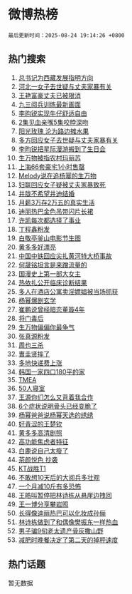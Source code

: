 # 微博热榜

`最后更新时间：2025-08-24 19:14:26 +0800`

## 热门搜索

1. [总书记为西藏发展指明方向](https://m.weibo.cn/search?containerid=100103type%3D1%26t%3D10%26q%3D%23%E6%80%BB%E4%B9%A6%E8%AE%B0%E4%B8%BA%E8%A5%BF%E8%97%8F%E5%8F%91%E5%B1%95%E6%8C%87%E6%98%8E%E6%96%B9%E5%90%91%23&stream_entry_id=51&isnewpage=1&extparam=seat%3D1%26filter_type%3Drealtimehot%26stream_entry_id%3D51%26c_type%3D51%26dgr%3D0%26cate%3D10103%26pos%3D0%26q%3D%2523%25E6%2580%25BB%25E4%25B9%25A6%25E8%25AE%25B0%25E4%25B8%25BA%25E8%25A5%25BF%25E8%2597%258F%25E5%258F%2591%25E5%25B1%2595%25E6%258C%2587%25E6%2598%258E%25E6%2596%25B9%25E5%2590%2591%2523%26display_time%3D1756034065%26pre_seqid%3D1756034065266051129244)
1. [河北一女子去世疑与丈夫家暴有关](https://m.weibo.cn/search?containerid=100103type%3D1%26t%3D10%26q%3D%23%E6%B2%B3%E5%8C%97%E4%B8%80%E5%A5%B3%E5%AD%90%E5%8E%BB%E4%B8%96%E7%96%91%E4%B8%8E%E4%B8%88%E5%A4%AB%E5%AE%B6%E6%9A%B4%E6%9C%89%E5%85%B3%23&stream_entry_id=31&isnewpage=1&extparam=seat%3D1%26dgr%3D0%26stream_entry_id%3D31%26realpos%3D1%26filter_type%3Drealtimehot%26pos%3D0%26c_type%3D31%26q%3D%2523%25E6%25B2%25B3%25E5%258C%2597%25E4%25B8%2580%25E5%25A5%25B3%25E5%25AD%2590%25E5%258E%25BB%25E4%25B8%2596%25E7%2596%2591%25E4%25B8%258E%25E4%25B8%2588%25E5%25A4%25AB%25E5%25AE%25B6%25E6%259A%25B4%25E6%259C%2589%25E5%2585%25B3%2523%26flag%3D1%26cate%3D5001%26lcate%3D5001%26band_rank%3D1%26display_time%3D1756034065%26pre_seqid%3D1756034065266051129244)
1. [王艳富豪丈夫已被限消](https://m.weibo.cn/search?containerid=100103type%3D1%26t%3D10%26q%3D%E7%8E%8B%E8%89%B3%E5%AF%8C%E8%B1%AA%E4%B8%88%E5%A4%AB%E5%B7%B2%E8%A2%AB%E9%99%90%E6%B6%88&stream_entry_id=31&isnewpage=1&extparam=seat%3D1%26dgr%3D0%26stream_entry_id%3D31%26realpos%3D2%26filter_type%3Drealtimehot%26pos%3D1%26c_type%3D31%26q%3D%25E7%258E%258B%25E8%2589%25B3%25E5%25AF%258C%25E8%25B1%25AA%25E4%25B8%2588%25E5%25A4%25AB%25E5%25B7%25B2%25E8%25A2%25AB%25E9%2599%2590%25E6%25B6%2588%26flag%3D1%26cate%3D5001%26lcate%3D5001%26band_rank%3D2%26display_time%3D1756034065%26pre_seqid%3D1756034065266051129244)
1. [九三阅兵训练最新画面](https://m.weibo.cn/search?containerid=100103type%3D1%26t%3D10%26q%3D%23%E4%B9%9D%E4%B8%89%E9%98%85%E5%85%B5%E8%AE%AD%E7%BB%83%E6%9C%80%E6%96%B0%E7%94%BB%E9%9D%A2%23&stream_entry_id=31&isnewpage=1&extparam=seat%3D1%26dgr%3D0%26stream_entry_id%3D31%26realpos%3D3%26filter_type%3Drealtimehot%26pos%3D2%26c_type%3D31%26q%3D%2523%25E4%25B9%259D%25E4%25B8%2589%25E9%2598%2585%25E5%2585%25B5%25E8%25AE%25AD%25E7%25BB%2583%25E6%259C%2580%25E6%2596%25B0%25E7%2594%25BB%25E9%259D%25A2%2523%26flag%3D0%26cate%3D5001%26lcate%3D5001%26band_rank%3D3%26display_time%3D1756034065%26pre_seqid%3D1756034065266051129244)
1. [李昀锐实现牛仔舒适自由](https://m.weibo.cn/search?containerid=100103type%3D1%26t%3D10%26q%3D%23%E6%9D%8E%E6%98%80%E9%94%90%E5%AE%9E%E7%8E%B0%E7%89%9B%E4%BB%94%E8%88%92%E9%80%82%E8%87%AA%E7%94%B1%23&stream_entry_id=31&isnewpage=1&extparam=seat%3D1%26dgr%3D0%26stream_entry_id%3D31%26adid%3D297729%26is_ad_pos%3D1%26filter_type%3Drealtimehot%26pos%3D3%26c_type%3D31%26q%3D%2523%25E6%259D%258E%25E6%2598%2580%25E9%2594%2590%25E5%25AE%259E%25E7%258E%25B0%25E7%2589%259B%25E4%25BB%2594%25E8%2588%2592%25E9%2580%2582%25E8%2587%25AA%25E7%2594%25B1%2523%26topic_ad%3D1%26cate%3D5001%26lcate%3D5001%26band_rank%3D4%26display_time%3D1756034065%26pre_seqid%3D1756034065266051129244)
1. [2集见血亲嘴5集咬脖深吻](https://m.weibo.cn/search?containerid=100103type%3D1%26t%3D10%26q%3D2%E9%9B%86%E8%A7%81%E8%A1%80%E4%BA%B2%E5%98%B45%E9%9B%86%E5%92%AC%E8%84%96%E6%B7%B1%E5%90%BB&stream_entry_id=31&isnewpage=1&extparam=seat%3D1%26dgr%3D0%26stream_entry_id%3D31%26realpos%3D4%26filter_type%3Drealtimehot%26pos%3D4%26c_type%3D31%26q%3D2%25E9%259B%2586%25E8%25A7%2581%25E8%25A1%2580%25E4%25BA%25B2%25E5%2598%25B45%25E9%259B%2586%25E5%2592%25AC%25E8%2584%2596%25E6%25B7%25B1%25E5%2590%25BB%26flag%3D1%26cate%3D5001%26lcate%3D5001%26band_rank%3D4%26display_time%3D1756034065%26pre_seqid%3D1756034065266051129244)
1. [阳光玫瑰 沦为路边摊水果](https://m.weibo.cn/search?containerid=100103type%3D1%26t%3D10%26q%3D%E9%98%B3%E5%85%89%E7%8E%AB%E7%91%B0+%E6%B2%A6%E4%B8%BA%E8%B7%AF%E8%BE%B9%E6%91%8A%E6%B0%B4%E6%9E%9C&stream_entry_id=31&isnewpage=1&extparam=seat%3D1%26dgr%3D0%26stream_entry_id%3D31%26realpos%3D5%26filter_type%3Drealtimehot%26pos%3D5%26c_type%3D31%26q%3D%25E9%2598%25B3%25E5%2585%2589%25E7%258E%25AB%25E7%2591%25B0%2520%25E6%25B2%25A6%25E4%25B8%25BA%25E8%25B7%25AF%25E8%25BE%25B9%25E6%2591%258A%25E6%25B0%25B4%25E6%259E%259C%26flag%3D2%26cate%3D5001%26lcate%3D5001%26band_rank%3D5%26display_time%3D1756034065%26pre_seqid%3D1756034065266051129244)
1. [多方回应女子去世疑与丈夫家暴有关](https://m.weibo.cn/search?containerid=100103type%3D1%26t%3D10%26q%3D%23%E5%A4%9A%E6%96%B9%E5%9B%9E%E5%BA%94%E5%A5%B3%E5%AD%90%E5%8E%BB%E4%B8%96%E7%96%91%E4%B8%8E%E4%B8%88%E5%A4%AB%E5%AE%B6%E6%9A%B4%E6%9C%89%E5%85%B3%23&stream_entry_id=31&isnewpage=1&extparam=seat%3D1%26dgr%3D0%26stream_entry_id%3D31%26realpos%3D6%26filter_type%3Drealtimehot%26pos%3D6%26c_type%3D31%26q%3D%2523%25E5%25A4%259A%25E6%2596%25B9%25E5%259B%259E%25E5%25BA%2594%25E5%25A5%25B3%25E5%25AD%2590%25E5%258E%25BB%25E4%25B8%2596%25E7%2596%2591%25E4%25B8%258E%25E4%25B8%2588%25E5%25A4%25AB%25E5%25AE%25B6%25E6%259A%25B4%25E6%259C%2589%25E5%2585%25B3%2523%26flag%3D1%26cate%3D5001%26lcate%3D5001%26band_rank%3D6%26display_time%3D1756034065%26pre_seqid%3D1756034065266051129244)
1. [李昀锐把星际漫游搬到了生日会](https://m.weibo.cn/search?containerid=100103type%3D1%26t%3D10%26q%3D%23%E6%9D%8E%E6%98%80%E9%94%90%E6%8A%8A%E6%98%9F%E9%99%85%E6%BC%AB%E6%B8%B8%E6%90%AC%E5%88%B0%E4%BA%86%E7%94%9F%E6%97%A5%E4%BC%9A%23&stream_entry_id=31&isnewpage=1&extparam=seat%3D1%26dgr%3D0%26stream_entry_id%3D31%26adid%3D298340%26is_ad_pos%3D1%26filter_type%3Drealtimehot%26pos%3D7%26c_type%3D31%26q%3D%2523%25E6%259D%258E%25E6%2598%2580%25E9%2594%2590%25E6%258A%258A%25E6%2598%259F%25E9%2599%2585%25E6%25BC%25AB%25E6%25B8%25B8%25E6%2590%25AC%25E5%2588%25B0%25E4%25BA%2586%25E7%2594%259F%25E6%2597%25A5%25E4%25BC%259A%2523%26cate%3D5001%26lcate%3D5001%26band_rank%3D7%26display_time%3D1756034065%26pre_seqid%3D1756034065266051129244)
1. [生万物被指农村玛丽苏](https://m.weibo.cn/search?containerid=100103type%3D1%26t%3D10%26q%3D%23%E7%94%9F%E4%B8%87%E7%89%A9%E8%A2%AB%E6%8C%87%E5%86%9C%E6%9D%91%E7%8E%9B%E4%B8%BD%E8%8B%8F%23&stream_entry_id=31&isnewpage=1&extparam=seat%3D1%26dgr%3D0%26stream_entry_id%3D31%26realpos%3D7%26filter_type%3Drealtimehot%26pos%3D8%26c_type%3D31%26q%3D%2523%25E7%2594%259F%25E4%25B8%2587%25E7%2589%25A9%25E8%25A2%25AB%25E6%258C%2587%25E5%2586%259C%25E6%259D%2591%25E7%258E%259B%25E4%25B8%25BD%25E8%258B%258F%2523%26flag%3D0%26cate%3D5001%26lcate%3D5001%26band_rank%3D7%26display_time%3D1756034065%26pre_seqid%3D1756034065266051129244)
1. [上海66套豪宅1小时售罄](https://m.weibo.cn/search?containerid=100103type%3D1%26t%3D10%26q%3D%23%E4%B8%8A%E6%B5%B766%E5%A5%97%E8%B1%AA%E5%AE%851%E5%B0%8F%E6%97%B6%E5%94%AE%E7%BD%84%23&stream_entry_id=31&isnewpage=1&extparam=seat%3D1%26dgr%3D0%26stream_entry_id%3D31%26realpos%3D8%26filter_type%3Drealtimehot%26pos%3D9%26c_type%3D31%26q%3D%2523%25E4%25B8%258A%25E6%25B5%25B766%25E5%25A5%2597%25E8%25B1%25AA%25E5%25AE%25851%25E5%25B0%258F%25E6%2597%25B6%25E5%2594%25AE%25E7%25BD%2584%2523%26flag%3D1%26cate%3D5001%26lcate%3D5001%26band_rank%3D8%26display_time%3D1756034065%26pre_seqid%3D1756034065266051129244)
1. [Melody说在追杨幂的生万物](https://m.weibo.cn/search?containerid=100103type%3D1%26t%3D10%26q%3D%23Melody%E8%AF%B4%E5%9C%A8%E8%BF%BD%E6%9D%A8%E5%B9%82%E7%9A%84%E7%94%9F%E4%B8%87%E7%89%A9%23&stream_entry_id=31&isnewpage=1&extparam=seat%3D1%26dgr%3D0%26stream_entry_id%3D31%26realpos%3D9%26filter_type%3Drealtimehot%26pos%3D10%26c_type%3D31%26q%3D%2523Melody%25E8%25AF%25B4%25E5%259C%25A8%25E8%25BF%25BD%25E6%259D%25A8%25E5%25B9%2582%25E7%259A%2584%25E7%2594%259F%25E4%25B8%2587%25E7%2589%25A9%2523%26flag%3D0%26cate%3D5001%26lcate%3D5001%26band_rank%3D9%26display_time%3D1756034065%26pre_seqid%3D1756034065266051129244)
1. [妇联回应女子疑被丈夫家暴致死](https://m.weibo.cn/search?containerid=100103type%3D1%26t%3D10%26q%3D%23%E5%A6%87%E8%81%94%E5%9B%9E%E5%BA%94%E5%A5%B3%E5%AD%90%E7%96%91%E8%A2%AB%E4%B8%88%E5%A4%AB%E5%AE%B6%E6%9A%B4%E8%87%B4%E6%AD%BB%23&stream_entry_id=31&isnewpage=1&extparam=seat%3D1%26dgr%3D0%26stream_entry_id%3D31%26realpos%3D10%26filter_type%3Drealtimehot%26pos%3D11%26c_type%3D31%26q%3D%2523%25E5%25A6%2587%25E8%2581%2594%25E5%259B%259E%25E5%25BA%2594%25E5%25A5%25B3%25E5%25AD%2590%25E7%2596%2591%25E8%25A2%25AB%25E4%25B8%2588%25E5%25A4%25AB%25E5%25AE%25B6%25E6%259A%25B4%25E8%2587%25B4%25E6%25AD%25BB%2523%26flag%3D1%26cate%3D5001%26lcate%3D5001%26band_rank%3D10%26display_time%3D1756034065%26pre_seqid%3D1756034065266051129244)
1. [井胧不希望井迪结婚](https://m.weibo.cn/search?containerid=100103type%3D1%26t%3D10%26q%3D%E4%BA%95%E8%83%A7%E4%B8%8D%E5%B8%8C%E6%9C%9B%E4%BA%95%E8%BF%AA%E7%BB%93%E5%A9%9A&stream_entry_id=31&isnewpage=1&extparam=seat%3D1%26dgr%3D0%26stream_entry_id%3D31%26realpos%3D11%26filter_type%3Drealtimehot%26pos%3D12%26c_type%3D31%26q%3D%25E4%25BA%2595%25E8%2583%25A7%25E4%25B8%258D%25E5%25B8%258C%25E6%259C%259B%25E4%25BA%2595%25E8%25BF%25AA%25E7%25BB%2593%25E5%25A9%259A%26flag%3D1%26cate%3D5001%26lcate%3D5001%26band_rank%3D11%26display_time%3D1756034065%26pre_seqid%3D1756034065266051129244)
1. [月薪3万存2万五的真实生活](https://m.weibo.cn/search?containerid=100103type%3D1%26t%3D10%26q%3D%E6%9C%88%E8%96%AA3%E4%B8%87%E5%AD%982%E4%B8%87%E4%BA%94%E7%9A%84%E7%9C%9F%E5%AE%9E%E7%94%9F%E6%B4%BB&stream_entry_id=31&isnewpage=1&extparam=seat%3D1%26dgr%3D0%26stream_entry_id%3D31%26realpos%3D12%26filter_type%3Drealtimehot%26pos%3D13%26c_type%3D31%26q%3D%25E6%259C%2588%25E8%2596%25AA3%25E4%25B8%2587%25E5%25AD%25982%25E4%25B8%2587%25E4%25BA%2594%25E7%259A%2584%25E7%259C%259F%25E5%25AE%259E%25E7%2594%259F%25E6%25B4%25BB%26flag%3D2%26cate%3D5001%26lcate%3D5001%26band_rank%3D12%26display_time%3D1756034065%26pre_seqid%3D1756034065266051129244)
1. [迪丽热巴金色吊带闪片长裙](https://m.weibo.cn/search?containerid=100103type%3D1%26t%3D10%26q%3D%23%E8%BF%AA%E4%B8%BD%E7%83%AD%E5%B7%B4%E9%87%91%E8%89%B2%E5%90%8A%E5%B8%A6%E9%97%AA%E7%89%87%E9%95%BF%E8%A3%99%23&stream_entry_id=31&isnewpage=1&extparam=seat%3D1%26dgr%3D0%26stream_entry_id%3D31%26realpos%3D13%26filter_type%3Drealtimehot%26pos%3D14%26c_type%3D31%26q%3D%2523%25E8%25BF%25AA%25E4%25B8%25BD%25E7%2583%25AD%25E5%25B7%25B4%25E9%2587%2591%25E8%2589%25B2%25E5%2590%258A%25E5%25B8%25A6%25E9%2597%25AA%25E7%2589%2587%25E9%2595%25BF%25E8%25A3%2599%2523%26flag%3D1%26cate%3D5001%26lcate%3D5001%26band_rank%3D13%26display_time%3D1756034065%26pre_seqid%3D1756034065266051129244)
1. [许凯每次都选择了事业](https://m.weibo.cn/search?containerid=100103type%3D1%26t%3D10%26q%3D%23%E8%AE%B8%E5%87%AF%E6%AF%8F%E6%AC%A1%E9%83%BD%E9%80%89%E6%8B%A9%E4%BA%86%E4%BA%8B%E4%B8%9A%23&stream_entry_id=31&isnewpage=1&extparam=seat%3D1%26dgr%3D0%26stream_entry_id%3D31%26realpos%3D14%26filter_type%3Drealtimehot%26pos%3D15%26c_type%3D31%26q%3D%2523%25E8%25AE%25B8%25E5%2587%25AF%25E6%25AF%258F%25E6%25AC%25A1%25E9%2583%25BD%25E9%2580%2589%25E6%258B%25A9%25E4%25BA%2586%25E4%25BA%258B%25E4%25B8%259A%2523%26flag%3D2%26cate%3D5001%26lcate%3D5001%26band_rank%3D14%26display_time%3D1756034065%26pre_seqid%3D1756034065266051129244)
1. [丁程鑫粉发](https://m.weibo.cn/search?containerid=100103type%3D1%26t%3D10%26q%3D%E4%B8%81%E7%A8%8B%E9%91%AB%E7%B2%89%E5%8F%91&stream_entry_id=31&isnewpage=1&extparam=seat%3D1%26dgr%3D0%26stream_entry_id%3D31%26realpos%3D15%26filter_type%3Drealtimehot%26pos%3D16%26c_type%3D31%26q%3D%25E4%25B8%2581%25E7%25A8%258B%25E9%2591%25AB%25E7%25B2%2589%25E5%258F%2591%26flag%3D1%26cate%3D5001%26lcate%3D5001%26band_rank%3D15%26display_time%3D1756034065%26pre_seqid%3D1756034065266051129244)
1. [白敬亭釜山电影节生图](https://m.weibo.cn/search?containerid=100103type%3D1%26t%3D10%26q%3D%23%E7%99%BD%E6%95%AC%E4%BA%AD%E9%87%9C%E5%B1%B1%E7%94%B5%E5%BD%B1%E8%8A%82%E7%94%9F%E5%9B%BE%23&stream_entry_id=31&isnewpage=1&extparam=seat%3D1%26dgr%3D0%26stream_entry_id%3D31%26realpos%3D16%26filter_type%3Drealtimehot%26pos%3D17%26c_type%3D31%26q%3D%2523%25E7%2599%25BD%25E6%2595%25AC%25E4%25BA%25AD%25E9%2587%259C%25E5%25B1%25B1%25E7%2594%25B5%25E5%25BD%25B1%25E8%258A%2582%25E7%2594%259F%25E5%259B%25BE%2523%26flag%3D1%26cate%3D5001%26lcate%3D5001%26band_rank%3D16%26display_time%3D1756034065%26pre_seqid%3D1756034065266051129244)
1. [黄多多好漂亮](https://m.weibo.cn/search?containerid=100103type%3D1%26t%3D10%26q%3D%E9%BB%84%E5%A4%9A%E5%A4%9A%E5%A5%BD%E6%BC%82%E4%BA%AE&stream_entry_id=31&isnewpage=1&extparam=seat%3D1%26dgr%3D0%26stream_entry_id%3D31%26realpos%3D17%26filter_type%3Drealtimehot%26pos%3D18%26c_type%3D31%26q%3D%25E9%25BB%2584%25E5%25A4%259A%25E5%25A4%259A%25E5%25A5%25BD%25E6%25BC%2582%25E4%25BA%25AE%26flag%3D0%26cate%3D5001%26lcate%3D5001%26band_rank%3D17%26display_time%3D1756034065%26pre_seqid%3D1756034065266051129244)
1. [中国中铁回应尖扎黄河特大桥事故](https://m.weibo.cn/search?containerid=100103type%3D1%26t%3D10%26q%3D%23%E4%B8%AD%E5%9B%BD%E4%B8%AD%E9%93%81%E5%9B%9E%E5%BA%94%E5%B0%96%E6%89%8E%E9%BB%84%E6%B2%B3%E7%89%B9%E5%A4%A7%E6%A1%A5%E4%BA%8B%E6%95%85%23&stream_entry_id=31&isnewpage=1&extparam=seat%3D1%26dgr%3D0%26stream_entry_id%3D31%26realpos%3D18%26filter_type%3Drealtimehot%26pos%3D19%26c_type%3D31%26q%3D%2523%25E4%25B8%25AD%25E5%259B%25BD%25E4%25B8%25AD%25E9%2593%2581%25E5%259B%259E%25E5%25BA%2594%25E5%25B0%2596%25E6%2589%258E%25E9%25BB%2584%25E6%25B2%25B3%25E7%2589%25B9%25E5%25A4%25A7%25E6%25A1%25A5%25E4%25BA%258B%25E6%2595%2585%2523%26flag%3D0%26cate%3D5001%26lcate%3D5001%26band_rank%3D18%26display_time%3D1756034065%26pre_seqid%3D1756034065266051129244)
1. [何晟铭坦言是来蹭流量的](https://m.weibo.cn/search?containerid=100103type%3D1%26t%3D10%26q%3D%23%E4%BD%95%E6%99%9F%E9%93%AD%E5%9D%A6%E8%A8%80%E6%98%AF%E6%9D%A5%E8%B9%AD%E6%B5%81%E9%87%8F%E7%9A%84%23&stream_entry_id=31&isnewpage=1&extparam=seat%3D1%26dgr%3D0%26stream_entry_id%3D31%26realpos%3D19%26filter_type%3Drealtimehot%26pos%3D20%26c_type%3D31%26q%3D%2523%25E4%25BD%2595%25E6%2599%259F%25E9%2593%25AD%25E5%259D%25A6%25E8%25A8%2580%25E6%2598%25AF%25E6%259D%25A5%25E8%25B9%25AD%25E6%25B5%2581%25E9%2587%258F%25E7%259A%2584%2523%26flag%3D0%26cate%3D5001%26lcate%3D5001%26band_rank%3D19%26display_time%3D1756034065%26pre_seqid%3D1756034065266051129244)
1. [国漫史上第一部大女主](https://m.weibo.cn/search?containerid=100103type%3D1%26t%3D10%26q%3D%E5%9B%BD%E6%BC%AB%E5%8F%B2%E4%B8%8A%E7%AC%AC%E4%B8%80%E9%83%A8%E5%A4%A7%E5%A5%B3%E4%B8%BB&stream_entry_id=31&isnewpage=1&extparam=seat%3D1%26dgr%3D0%26stream_entry_id%3D31%26realpos%3D20%26filter_type%3Drealtimehot%26pos%3D21%26c_type%3D31%26q%3D%25E5%259B%25BD%25E6%25BC%25AB%25E5%258F%25B2%25E4%25B8%258A%25E7%25AC%25AC%25E4%25B8%2580%25E9%2583%25A8%25E5%25A4%25A7%25E5%25A5%25B3%25E4%25B8%25BB%26flag%3D1%26cate%3D5001%26lcate%3D5001%26band_rank%3D20%26display_time%3D1756034065%26pre_seqid%3D1756034065266051129244)
1. [热依扎公开临床诊断结果](https://m.weibo.cn/search?containerid=100103type%3D1%26t%3D10%26q%3D%23%E7%83%AD%E4%BE%9D%E6%89%8E%E5%85%AC%E5%BC%80%E4%B8%B4%E5%BA%8A%E8%AF%8A%E6%96%AD%E7%BB%93%E6%9E%9C%23&stream_entry_id=31&isnewpage=1&extparam=seat%3D1%26dgr%3D0%26stream_entry_id%3D31%26realpos%3D21%26filter_type%3Drealtimehot%26pos%3D22%26c_type%3D31%26q%3D%2523%25E7%2583%25AD%25E4%25BE%259D%25E6%2589%258E%25E5%2585%25AC%25E5%25BC%2580%25E4%25B8%25B4%25E5%25BA%258A%25E8%25AF%258A%25E6%2596%25AD%25E7%25BB%2593%25E6%259E%259C%2523%26flag%3D2%26cate%3D5001%26lcate%3D5001%26band_rank%3D21%26display_time%3D1756034065%26pre_seqid%3D1756034065266051129244)
1. [多人在酒店公寓卖淫嫖娼被当场抓获](https://m.weibo.cn/search?containerid=100103type%3D1%26t%3D10%26q%3D%23%E5%A4%9A%E4%BA%BA%E5%9C%A8%E9%85%92%E5%BA%97%E5%85%AC%E5%AF%93%E5%8D%96%E6%B7%AB%E5%AB%96%E5%A8%BC%E8%A2%AB%E5%BD%93%E5%9C%BA%E6%8A%93%E8%8E%B7%23&stream_entry_id=31&isnewpage=1&extparam=seat%3D1%26dgr%3D0%26stream_entry_id%3D31%26realpos%3D22%26filter_type%3Drealtimehot%26pos%3D23%26c_type%3D31%26q%3D%2523%25E5%25A4%259A%25E4%25BA%25BA%25E5%259C%25A8%25E9%2585%2592%25E5%25BA%2597%25E5%2585%25AC%25E5%25AF%2593%25E5%258D%2596%25E6%25B7%25AB%25E5%25AB%2596%25E5%25A8%25BC%25E8%25A2%25AB%25E5%25BD%2593%25E5%259C%25BA%25E6%258A%2593%25E8%258E%25B7%2523%26flag%3D0%26cate%3D5001%26lcate%3D5001%26band_rank%3D22%26display_time%3D1756034065%26pre_seqid%3D1756034065266051129244)
1. [杨幂爆剧玄学](https://m.weibo.cn/search?containerid=100103type%3D1%26t%3D10%26q%3D%E6%9D%A8%E5%B9%82%E7%88%86%E5%89%A7%E7%8E%84%E5%AD%A6&stream_entry_id=31&isnewpage=1&extparam=seat%3D1%26dgr%3D0%26stream_entry_id%3D31%26realpos%3D23%26filter_type%3Drealtimehot%26pos%3D24%26c_type%3D31%26q%3D%25E6%259D%25A8%25E5%25B9%2582%25E7%2588%2586%25E5%2589%25A7%25E7%258E%2584%25E5%25AD%25A6%26flag%3D0%26cate%3D5001%26lcate%3D5001%26band_rank%3D23%26display_time%3D1756034065%26pre_seqid%3D1756034065266051129244)
1. [崔鹏说曾经暗恋董璇4年](https://m.weibo.cn/search?containerid=100103type%3D1%26t%3D10%26q%3D%E5%B4%94%E9%B9%8F%E8%AF%B4%E6%9B%BE%E7%BB%8F%E6%9A%97%E6%81%8B%E8%91%A3%E7%92%874%E5%B9%B4&stream_entry_id=31&isnewpage=1&extparam=seat%3D1%26dgr%3D0%26stream_entry_id%3D31%26realpos%3D24%26filter_type%3Drealtimehot%26pos%3D25%26c_type%3D31%26q%3D%25E5%25B4%2594%25E9%25B9%258F%25E8%25AF%25B4%25E6%259B%25BE%25E7%25BB%258F%25E6%259A%2597%25E6%2581%258B%25E8%2591%25A3%25E7%2592%25874%25E5%25B9%25B4%26flag%3D0%26cate%3D5001%26lcate%3D5001%26band_rank%3D24%26display_time%3D1756034065%26pre_seqid%3D1756034065266051129244)
1. [将门毒后](https://m.weibo.cn/search?containerid=100103type%3D1%26t%3D10%26q%3D%E5%B0%86%E9%97%A8%E6%AF%92%E5%90%8E&stream_entry_id=31&isnewpage=1&extparam=seat%3D1%26dgr%3D0%26stream_entry_id%3D31%26realpos%3D25%26filter_type%3Drealtimehot%26pos%3D26%26c_type%3D31%26q%3D%25E5%25B0%2586%25E9%2597%25A8%25E6%25AF%2592%25E5%2590%258E%26flag%3D0%26cate%3D5001%26lcate%3D5001%26band_rank%3D25%26display_time%3D1756034065%26pre_seqid%3D1756034065266051129244)
1. [生万物偏偏你最争气](https://m.weibo.cn/search?containerid=100103type%3D1%26t%3D10%26q%3D%E7%94%9F%E4%B8%87%E7%89%A9%E5%81%8F%E5%81%8F%E4%BD%A0%E6%9C%80%E4%BA%89%E6%B0%94&stream_entry_id=31&isnewpage=1&extparam=seat%3D1%26dgr%3D0%26stream_entry_id%3D31%26realpos%3D26%26filter_type%3Drealtimehot%26pos%3D27%26c_type%3D31%26q%3D%25E7%2594%259F%25E4%25B8%2587%25E7%2589%25A9%25E5%2581%258F%25E5%2581%258F%25E4%25BD%25A0%25E6%259C%2580%25E4%25BA%2589%25E6%25B0%2594%26flag%3D1%26cate%3D5001%26lcate%3D5001%26band_rank%3D26%26display_time%3D1756034065%26pre_seqid%3D1756034065266051129244)
1. [张真源粉发](https://m.weibo.cn/search?containerid=100103type%3D1%26t%3D10%26q%3D%E5%BC%A0%E7%9C%9F%E6%BA%90%E7%B2%89%E5%8F%91&stream_entry_id=31&isnewpage=1&extparam=seat%3D1%26dgr%3D0%26stream_entry_id%3D31%26realpos%3D27%26filter_type%3Drealtimehot%26pos%3D28%26c_type%3D31%26q%3D%25E5%25BC%25A0%25E7%259C%259F%25E6%25BA%2590%25E7%25B2%2589%25E5%258F%2591%26flag%3D1%26cate%3D5001%26lcate%3D5001%26band_rank%3D27%26display_time%3D1756034065%26pre_seqid%3D1756034065266051129244)
1. [周也三杀](https://m.weibo.cn/search?containerid=100103type%3D1%26t%3D10%26q%3D%E5%91%A8%E4%B9%9F%E4%B8%89%E6%9D%80&stream_entry_id=31&isnewpage=1&extparam=seat%3D1%26dgr%3D0%26stream_entry_id%3D31%26realpos%3D28%26filter_type%3Drealtimehot%26pos%3D29%26c_type%3D31%26q%3D%25E5%2591%25A8%25E4%25B9%259F%25E4%25B8%2589%25E6%259D%2580%26flag%3D1%26cate%3D5001%26lcate%3D5001%26band_rank%3D28%26display_time%3D1756034065%26pre_seqid%3D1756034065266051129244)
1. [曺圭贤摔了](https://m.weibo.cn/search?containerid=100103type%3D1%26t%3D10%26q%3D%E6%9B%BA%E5%9C%AD%E8%B4%A4%E6%91%94%E4%BA%86&stream_entry_id=31&isnewpage=1&extparam=seat%3D1%26dgr%3D0%26stream_entry_id%3D31%26realpos%3D29%26filter_type%3Drealtimehot%26pos%3D30%26c_type%3D31%26q%3D%25E6%259B%25BA%25E5%259C%25AD%25E8%25B4%25A4%25E6%2591%2594%25E4%25BA%2586%26flag%3D1%26cate%3D5001%26lcate%3D5001%26band_rank%3D29%26display_time%3D1756034065%26pre_seqid%3D1756034065266051129244)
1. [多地快递费上涨](https://m.weibo.cn/search?containerid=100103type%3D1%26t%3D10%26q%3D%23%E5%A4%9A%E5%9C%B0%E5%BF%AB%E9%80%92%E8%B4%B9%E4%B8%8A%E6%B6%A8%23&stream_entry_id=31&isnewpage=1&extparam=seat%3D1%26dgr%3D0%26stream_entry_id%3D31%26realpos%3D30%26filter_type%3Drealtimehot%26pos%3D31%26c_type%3D31%26q%3D%2523%25E5%25A4%259A%25E5%259C%25B0%25E5%25BF%25AB%25E9%2580%2592%25E8%25B4%25B9%25E4%25B8%258A%25E6%25B6%25A8%2523%26flag%3D1%26cate%3D5001%26lcate%3D5001%26band_rank%3D30%26display_time%3D1756034065%26pre_seqid%3D1756034065266051129244)
1. [韩国一家四口180平的家](https://m.weibo.cn/search?containerid=100103type%3D1%26t%3D10%26q%3D%E9%9F%A9%E5%9B%BD%E4%B8%80%E5%AE%B6%E5%9B%9B%E5%8F%A3180%E5%B9%B3%E7%9A%84%E5%AE%B6&stream_entry_id=31&isnewpage=1&extparam=seat%3D1%26dgr%3D0%26stream_entry_id%3D31%26realpos%3D31%26filter_type%3Drealtimehot%26pos%3D32%26c_type%3D31%26q%3D%25E9%259F%25A9%25E5%259B%25BD%25E4%25B8%2580%25E5%25AE%25B6%25E5%259B%259B%25E5%258F%25A3180%25E5%25B9%25B3%25E7%259A%2584%25E5%25AE%25B6%26flag%3D1%26cate%3D5001%26lcate%3D5001%26band_rank%3D31%26display_time%3D1756034065%26pre_seqid%3D1756034065266051129244)
1. [TMEA](https://m.weibo.cn/search?containerid=100103type%3D1%26t%3D10%26q%3DTMEA&stream_entry_id=31&isnewpage=1&extparam=seat%3D1%26dgr%3D0%26stream_entry_id%3D31%26realpos%3D32%26filter_type%3Drealtimehot%26pos%3D33%26c_type%3D31%26q%3DTMEA%26flag%3D0%26cate%3D5001%26lcate%3D5001%26band_rank%3D32%26display_time%3D1756034065%26pre_seqid%3D1756034065266051129244)
1. [50人寝室](https://m.weibo.cn/search?containerid=100103type%3D1%26t%3D10%26q%3D50%E4%BA%BA%E5%AF%9D%E5%AE%A4&stream_entry_id=31&isnewpage=1&extparam=seat%3D1%26dgr%3D0%26stream_entry_id%3D31%26realpos%3D33%26filter_type%3Drealtimehot%26pos%3D34%26c_type%3D31%26q%3D50%25E4%25BA%25BA%25E5%25AF%259D%25E5%25AE%25A4%26flag%3D0%26cate%3D5001%26lcate%3D5001%26band_rank%3D33%26display_time%3D1756034065%26pre_seqid%3D1756034065266051129244)
1. [王源你们怎么又背着我合作](https://m.weibo.cn/search?containerid=100103type%3D1%26t%3D10%26q%3D%E7%8E%8B%E6%BA%90%E4%BD%A0%E4%BB%AC%E6%80%8E%E4%B9%88%E5%8F%88%E8%83%8C%E7%9D%80%E6%88%91%E5%90%88%E4%BD%9C&stream_entry_id=31&isnewpage=1&extparam=seat%3D1%26dgr%3D0%26stream_entry_id%3D31%26realpos%3D34%26filter_type%3Drealtimehot%26pos%3D35%26c_type%3D31%26q%3D%25E7%258E%258B%25E6%25BA%2590%25E4%25BD%25A0%25E4%25BB%25AC%25E6%2580%258E%25E4%25B9%2588%25E5%258F%2588%25E8%2583%258C%25E7%259D%2580%25E6%2588%2591%25E5%2590%2588%25E4%25BD%259C%26flag%3D1%26cate%3D5001%26lcate%3D5001%26band_rank%3D34%26display_time%3D1756034065%26pre_seqid%3D1756034065266051129244)
1. [6个症状说明骨头已经变脆了](https://m.weibo.cn/search?containerid=100103type%3D1%26t%3D10%26q%3D%236%E4%B8%AA%E7%97%87%E7%8A%B6%E8%AF%B4%E6%98%8E%E9%AA%A8%E5%A4%B4%E5%B7%B2%E7%BB%8F%E5%8F%98%E8%84%86%E4%BA%86%23&stream_entry_id=31&isnewpage=1&extparam=seat%3D1%26dgr%3D0%26stream_entry_id%3D31%26realpos%3D35%26filter_type%3Drealtimehot%26pos%3D36%26c_type%3D31%26q%3D%25236%25E4%25B8%25AA%25E7%2597%2587%25E7%258A%25B6%25E8%25AF%25B4%25E6%2598%258E%25E9%25AA%25A8%25E5%25A4%25B4%25E5%25B7%25B2%25E7%25BB%258F%25E5%258F%2598%25E8%2584%2586%25E4%25BA%2586%2523%26flag%3D1%26cate%3D5001%26lcate%3D5001%26band_rank%3D35%26display_time%3D1756034065%26pre_seqid%3D1756034065266051129244)
1. [杨幂爸爸说杨幂天选的绣绣](https://m.weibo.cn/search?containerid=100103type%3D1%26t%3D10%26q%3D%23%E6%9D%A8%E5%B9%82%E7%88%B8%E7%88%B8%E8%AF%B4%E6%9D%A8%E5%B9%82%E5%A4%A9%E9%80%89%E7%9A%84%E7%BB%A3%E7%BB%A3%23&stream_entry_id=31&isnewpage=1&extparam=seat%3D1%26dgr%3D0%26stream_entry_id%3D31%26realpos%3D36%26filter_type%3Drealtimehot%26pos%3D37%26c_type%3D31%26q%3D%2523%25E6%259D%25A8%25E5%25B9%2582%25E7%2588%25B8%25E7%2588%25B8%25E8%25AF%25B4%25E6%259D%25A8%25E5%25B9%2582%25E5%25A4%25A9%25E9%2580%2589%25E7%259A%2584%25E7%25BB%25A3%25E7%25BB%25A3%2523%26flag%3D1%26cate%3D5001%26lcate%3D5001%26band_rank%3D36%26display_time%3D1756034065%26pre_seqid%3D1756034065266051129244)
1. [好青涩的王楚钦](https://m.weibo.cn/search?containerid=100103type%3D1%26t%3D10%26q%3D%E5%A5%BD%E9%9D%92%E6%B6%A9%E7%9A%84%E7%8E%8B%E6%A5%9A%E9%92%A6&stream_entry_id=31&isnewpage=1&extparam=seat%3D1%26dgr%3D0%26stream_entry_id%3D31%26realpos%3D37%26filter_type%3Drealtimehot%26pos%3D38%26c_type%3D31%26q%3D%25E5%25A5%25BD%25E9%259D%2592%25E6%25B6%25A9%25E7%259A%2584%25E7%258E%258B%25E6%25A5%259A%25E9%2592%25A6%26flag%3D1%26cate%3D5001%26lcate%3D5001%26band_rank%3D37%26display_time%3D1756034065%26pre_seqid%3D1756034065266051129244)
1. [黄多多高清剧照](https://m.weibo.cn/search?containerid=100103type%3D1%26t%3D10%26q%3D%23%E9%BB%84%E5%A4%9A%E5%A4%9A%E9%AB%98%E6%B8%85%E5%89%A7%E7%85%A7%23&stream_entry_id=31&isnewpage=1&extparam=seat%3D1%26dgr%3D0%26stream_entry_id%3D31%26realpos%3D38%26filter_type%3Drealtimehot%26pos%3D39%26c_type%3D31%26q%3D%2523%25E9%25BB%2584%25E5%25A4%259A%25E5%25A4%259A%25E9%25AB%2598%25E6%25B8%2585%25E5%2589%25A7%25E7%2585%25A7%2523%26flag%3D1%26cate%3D5001%26lcate%3D5001%26band_rank%3D38%26display_time%3D1756034065%26pre_seqid%3D1756034065266051129244)
1. [高功能焦虑者特征](https://m.weibo.cn/search?containerid=100103type%3D1%26t%3D10%26q%3D%E9%AB%98%E5%8A%9F%E8%83%BD%E7%84%A6%E8%99%91%E8%80%85%E7%89%B9%E5%BE%81&stream_entry_id=31&isnewpage=1&extparam=seat%3D1%26dgr%3D0%26stream_entry_id%3D31%26realpos%3D39%26filter_type%3Drealtimehot%26pos%3D40%26c_type%3D31%26q%3D%25E9%25AB%2598%25E5%258A%259F%25E8%2583%25BD%25E7%2584%25A6%25E8%2599%2591%25E8%2580%2585%25E7%2589%25B9%25E5%25BE%2581%26flag%3D1%26cate%3D5001%26lcate%3D5001%26band_rank%3D39%26display_time%3D1756034065%26pre_seqid%3D1756034065266051129244)
1. [白鹿说自己太瘦了](https://m.weibo.cn/search?containerid=100103type%3D1%26t%3D10%26q%3D%E7%99%BD%E9%B9%BF%E8%AF%B4%E8%87%AA%E5%B7%B1%E5%A4%AA%E7%98%A6%E4%BA%86&stream_entry_id=31&isnewpage=1&extparam=seat%3D1%26dgr%3D0%26stream_entry_id%3D31%26realpos%3D40%26filter_type%3Drealtimehot%26pos%3D41%26c_type%3D31%26q%3D%25E7%2599%25BD%25E9%25B9%25BF%25E8%25AF%25B4%25E8%2587%25AA%25E5%25B7%25B1%25E5%25A4%25AA%25E7%2598%25A6%25E4%25BA%2586%26flag%3D1%26cate%3D5001%26lcate%3D5001%26band_rank%3D40%26display_time%3D1756034065%26pre_seqid%3D1756034065266051129244)
1. [茶颜悦色 抄袭](https://m.weibo.cn/search?containerid=100103type%3D1%26t%3D10%26q%3D%E8%8C%B6%E9%A2%9C%E6%82%A6%E8%89%B2+%E6%8A%84%E8%A2%AD&stream_entry_id=31&isnewpage=1&extparam=seat%3D1%26dgr%3D0%26stream_entry_id%3D31%26realpos%3D41%26filter_type%3Drealtimehot%26pos%3D42%26c_type%3D31%26q%3D%25E8%258C%25B6%25E9%25A2%259C%25E6%2582%25A6%25E8%2589%25B2%2520%25E6%258A%2584%25E8%25A2%25AD%26flag%3D0%26cate%3D5001%26lcate%3D5001%26band_rank%3D41%26display_time%3D1756034065%26pre_seqid%3D1756034065266051129244)
1. [KT战胜T1](https://m.weibo.cn/search?containerid=100103type%3D1%26t%3D10%26q%3D%23KT%E6%88%98%E8%83%9CT1%23&stream_entry_id=31&isnewpage=1&extparam=seat%3D1%26dgr%3D0%26stream_entry_id%3D31%26realpos%3D42%26filter_type%3Drealtimehot%26pos%3D43%26c_type%3D31%26q%3D%2523KT%25E6%2588%2598%25E8%2583%259CT1%2523%26flag%3D1%26cate%3D5001%26lcate%3D5001%26band_rank%3D42%26display_time%3D1756034065%26pre_seqid%3D1756034065266051129244)
1. [不敢想10天后的大阅兵多壮观](https://m.weibo.cn/search?containerid=100103type%3D1%26t%3D10%26q%3D%23%E4%B8%8D%E6%95%A2%E6%83%B310%E5%A4%A9%E5%90%8E%E7%9A%84%E5%A4%A7%E9%98%85%E5%85%B5%E5%A4%9A%E5%A3%AE%E8%A7%82%23&stream_entry_id=31&isnewpage=1&extparam=seat%3D1%26dgr%3D0%26stream_entry_id%3D31%26realpos%3D43%26filter_type%3Drealtimehot%26pos%3D44%26c_type%3D31%26q%3D%2523%25E4%25B8%258D%25E6%2595%25A2%25E6%2583%25B310%25E5%25A4%25A9%25E5%2590%258E%25E7%259A%2584%25E5%25A4%25A7%25E9%2598%2585%25E5%2585%25B5%25E5%25A4%259A%25E5%25A3%25AE%25E8%25A7%2582%2523%26flag%3D1%26cate%3D5001%26lcate%3D5001%26band_rank%3D43%26display_time%3D1756034065%26pre_seqid%3D1756034065266051129244)
1. [一个月减10斤有多恐怖](https://m.weibo.cn/search?containerid=100103type%3D1%26t%3D10%26q%3D%E4%B8%80%E4%B8%AA%E6%9C%88%E5%87%8F10%E6%96%A4%E6%9C%89%E5%A4%9A%E6%81%90%E6%80%96&stream_entry_id=31&isnewpage=1&extparam=seat%3D1%26dgr%3D0%26stream_entry_id%3D31%26realpos%3D44%26filter_type%3Drealtimehot%26pos%3D45%26c_type%3D31%26q%3D%25E4%25B8%2580%25E4%25B8%25AA%25E6%259C%2588%25E5%2587%258F10%25E6%2596%25A4%25E6%259C%2589%25E5%25A4%259A%25E6%2581%2590%25E6%2580%2596%26flag%3D0%26cate%3D5001%26lcate%3D5001%26band_rank%3D44%26display_time%3D1756034065%26pre_seqid%3D1756034065266051129244)
1. [王皓叫暂停把林诗栋从悬崖边拽回](https://m.weibo.cn/search?containerid=100103type%3D1%26t%3D10%26q%3D%23%E7%8E%8B%E7%9A%93%E5%8F%AB%E6%9A%82%E5%81%9C%E6%8A%8A%E6%9E%97%E8%AF%97%E6%A0%8B%E4%BB%8E%E6%82%AC%E5%B4%96%E8%BE%B9%E6%8B%BD%E5%9B%9E%23&stream_entry_id=31&isnewpage=1&extparam=seat%3D1%26dgr%3D0%26stream_entry_id%3D31%26realpos%3D45%26filter_type%3Drealtimehot%26pos%3D46%26c_type%3D31%26q%3D%2523%25E7%258E%258B%25E7%259A%2593%25E5%258F%25AB%25E6%259A%2582%25E5%2581%259C%25E6%258A%258A%25E6%259E%2597%25E8%25AF%2597%25E6%25A0%258B%25E4%25BB%258E%25E6%2582%25AC%25E5%25B4%2596%25E8%25BE%25B9%25E6%258B%25BD%25E5%259B%259E%2523%26flag%3D1%26cate%3D5001%26lcate%3D5001%26band_rank%3D45%26display_time%3D1756034065%26pre_seqid%3D1756034065266051129244)
1. [王一博分享攀岩照](https://m.weibo.cn/search?containerid=100103type%3D1%26t%3D10%26q%3D%23%E7%8E%8B%E4%B8%80%E5%8D%9A%E5%88%86%E4%BA%AB%E6%94%80%E5%B2%A9%E7%85%A7%23&stream_entry_id=31&isnewpage=1&extparam=seat%3D1%26dgr%3D0%26stream_entry_id%3D31%26realpos%3D46%26filter_type%3Drealtimehot%26pos%3D47%26c_type%3D31%26q%3D%2523%25E7%258E%258B%25E4%25B8%2580%25E5%258D%259A%25E5%2588%2586%25E4%25BA%25AB%25E6%2594%2580%25E5%25B2%25A9%25E7%2585%25A7%2523%26flag%3D0%26cate%3D5001%26lcate%3D5001%26band_rank%3D46%26display_time%3D1756034065%26pre_seqid%3D1756034065266051129244)
1. [长得像迪丽热巴可以化妆成孙俪](https://m.weibo.cn/search?containerid=100103type%3D1%26t%3D10%26q%3D%E9%95%BF%E5%BE%97%E5%83%8F%E8%BF%AA%E4%B8%BD%E7%83%AD%E5%B7%B4%E5%8F%AF%E4%BB%A5%E5%8C%96%E5%A6%86%E6%88%90%E5%AD%99%E4%BF%AA&stream_entry_id=31&isnewpage=1&extparam=seat%3D1%26dgr%3D0%26stream_entry_id%3D31%26realpos%3D47%26filter_type%3Drealtimehot%26pos%3D48%26c_type%3D31%26q%3D%25E9%2595%25BF%25E5%25BE%2597%25E5%2583%258F%25E8%25BF%25AA%25E4%25B8%25BD%25E7%2583%25AD%25E5%25B7%25B4%25E5%258F%25AF%25E4%25BB%25A5%25E5%258C%2596%25E5%25A6%2586%25E6%2588%2590%25E5%25AD%2599%25E4%25BF%25AA%26flag%3D0%26cate%3D5001%26lcate%3D5001%26band_rank%3D47%26display_time%3D1756034065%26pre_seqid%3D1756034065266051129244)
1. [林诗栋做到了和偶像樊振东一样热血](https://m.weibo.cn/search?containerid=100103type%3D1%26t%3D10%26q%3D%23%E6%9E%97%E8%AF%97%E6%A0%8B%E5%81%9A%E5%88%B0%E4%BA%86%E5%92%8C%E5%81%B6%E5%83%8F%E6%A8%8A%E6%8C%AF%E4%B8%9C%E4%B8%80%E6%A0%B7%E7%83%AD%E8%A1%80%23&stream_entry_id=31&isnewpage=1&extparam=seat%3D1%26dgr%3D0%26stream_entry_id%3D31%26realpos%3D48%26filter_type%3Drealtimehot%26pos%3D49%26c_type%3D31%26q%3D%2523%25E6%259E%2597%25E8%25AF%2597%25E6%25A0%258B%25E5%2581%259A%25E5%2588%25B0%25E4%25BA%2586%25E5%2592%258C%25E5%2581%25B6%25E5%2583%258F%25E6%25A8%258A%25E6%258C%25AF%25E4%25B8%259C%25E4%25B8%2580%25E6%25A0%25B7%25E7%2583%25AD%25E8%25A1%2580%2523%26flag%3D1%26cate%3D5001%26lcate%3D5001%26band_rank%3D48%26display_time%3D1756034065%26pre_seqid%3D1756034065266051129244)
1. [男子骗9旬老太遗产骨灰撒山野](https://m.weibo.cn/search?containerid=100103type%3D1%26t%3D10%26q%3D%23%E7%94%B7%E5%AD%90%E9%AA%979%E6%97%AC%E8%80%81%E5%A4%AA%E9%81%97%E4%BA%A7%E9%AA%A8%E7%81%B0%E6%92%92%E5%B1%B1%E9%87%8E%23&stream_entry_id=31&isnewpage=1&extparam=seat%3D1%26dgr%3D0%26stream_entry_id%3D31%26realpos%3D49%26filter_type%3Drealtimehot%26pos%3D50%26c_type%3D31%26q%3D%2523%25E7%2594%25B7%25E5%25AD%2590%25E9%25AA%25979%25E6%2597%25AC%25E8%2580%2581%25E5%25A4%25AA%25E9%2581%2597%25E4%25BA%25A7%25E9%25AA%25A8%25E7%2581%25B0%25E6%2592%2592%25E5%25B1%25B1%25E9%2587%258E%2523%26flag%3D1%26cate%3D5001%26lcate%3D5001%26band_rank%3D49%26display_time%3D1756034065%26pre_seqid%3D1756034065266051129244)
1. [减肥时晚餐决定了第二天的掉秤速度](https://m.weibo.cn/search?containerid=100103type%3D1%26t%3D10%26q%3D%23%E5%87%8F%E8%82%A5%E6%97%B6%E6%99%9A%E9%A4%90%E5%86%B3%E5%AE%9A%E4%BA%86%E7%AC%AC%E4%BA%8C%E5%A4%A9%E7%9A%84%E6%8E%89%E7%A7%A4%E9%80%9F%E5%BA%A6%23&stream_entry_id=31&isnewpage=1&extparam=seat%3D1%26dgr%3D0%26stream_entry_id%3D31%26realpos%3D50%26filter_type%3Drealtimehot%26pos%3D51%26c_type%3D31%26q%3D%2523%25E5%2587%258F%25E8%2582%25A5%25E6%2597%25B6%25E6%2599%259A%25E9%25A4%2590%25E5%2586%25B3%25E5%25AE%259A%25E4%25BA%2586%25E7%25AC%25AC%25E4%25BA%258C%25E5%25A4%25A9%25E7%259A%2584%25E6%258E%2589%25E7%25A7%25A4%25E9%2580%259F%25E5%25BA%25A6%2523%26flag%3D1%26cate%3D5001%26lcate%3D5001%26band_rank%3D50%26display_time%3D1756034065%26pre_seqid%3D1756034065266051129244)

## 热门话题

暂无数据
